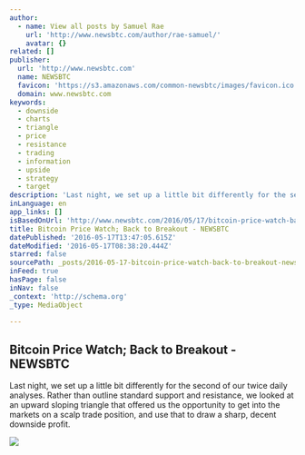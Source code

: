 ```yaml
---
author:
  - name: View all posts by Samuel Rae
    url: 'http://www.newsbtc.com/author/rae-samuel/'
    avatar: {}
related: []
publisher:
  url: 'http://www.newsbtc.com'
  name: NEWSBTC
  favicon: 'https://s3.amazonaws.com/common-newsbtc/images/favicon.ico'
  domain: www.newsbtc.com
keywords:
  - downside
  - charts
  - triangle
  - price
  - resistance
  - trading
  - information
  - upside
  - strategy
  - target
description: 'Last night, we set up a little bit differently for the second of our twice daily analyses. Rather than outline standard support and resistance, we looked at an upward sloping triangle that offered us the opportunity to get into the markets on a scalp trade position, and use that to draw a sharp, decent downside profit.'
inLanguage: en
app_links: []
isBasedOnUrl: 'http://www.newsbtc.com/2016/05/17/bitcoin-price-watch-back-breakout-2/'
title: Bitcoin Price Watch; Back to Breakout - NEWSBTC
datePublished: '2016-05-17T13:47:05.615Z'
dateModified: '2016-05-17T08:38:20.444Z'
starred: false
sourcePath: _posts/2016-05-17-bitcoin-price-watch-back-to-breakout-newsbtc.md
inFeed: true
hasPage: false
inNav: false
_context: 'http://schema.org'
_type: MediaObject

---
```

<article style=""><h1>Bitcoin Price Watch; Back to Breakout - NEWSBTC</h1><p>Last night, we set up a little bit differently for the second of our twice daily analyses. Rather than outline standard support and resistance, we looked at an upward sloping triangle that offered us the opportunity to get into the markets on a scalp trade position, and use that to draw a sharp, decent downside profit.</p><img src="http://s3.amazonaws.com/main-newsbtc-images/2016/05/17093252/Screen-Shot-2016-05-17-at-10.24.27.png" /></article>